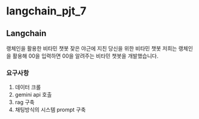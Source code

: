 # langchain_pjt_7

## Langchain
랭체인을 활용한 비타민 챗봇
잦은 야근에 지친 당신을 위한 비타민 챗봇
저희는 랭체인을 활용해 00을 입력하면 00을 알려주는 비타민 챗봇을 개발했습니다.

### 요구사항
1. 데이터 크롤
2. gemini api 호출
3. rag 구축
4. 채팅방식의 시스템 prompt 구축

